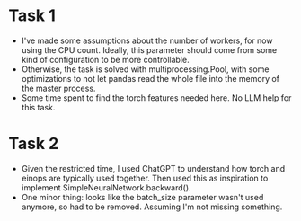 # Task 1
- I've made some assumptions about the number of workers, for now using the CPU count. Ideally, this parameter should come from some kind of configuration to be more controllable.
- Otherwise, the task is solved with multiprocessing.Pool, with some optimizations to not let pandas read the whole file into the memory of the master process.
- Some time spent to find the torch features needed here. No LLM help for this task.


# Task 2
- Given the restricted time, I used ChatGPT to understand how torch and einops are typically used together. Then used this as inspiration to implement SimpleNeuralNetwork.backward().
- One minor thing: looks like the batch_size parameter wasn't used anymore, so had to be removed. Assuming I'm not missing something.
